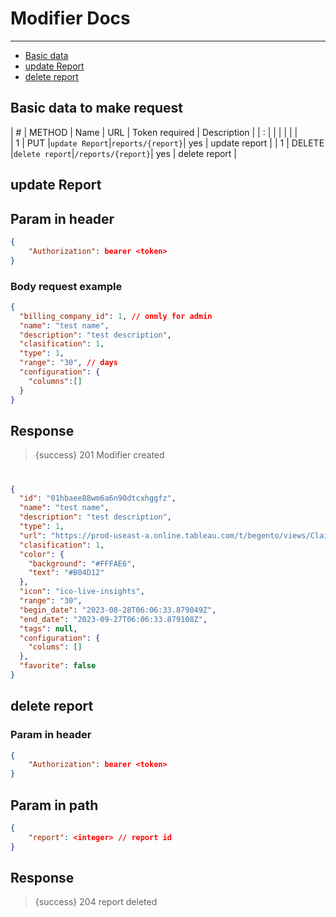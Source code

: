 # Modifier Docs

---

- [Basic data](#basic-data)
- [update Report](#update)
- [delete report](#delete)

<a name="basic-data"></a>
## Basic data to make request


| # | METHOD | Name              | URL             | Token required | Description     |
| : |        |                   |                 |                |                 |  
| 1 | PUT |`update Report`|`reports/{report}`| yes | update report |
| 1 | DELETE |`delete report`|`/reports/{report}`| yes | delete report |      


<a name="update"></a>
## update Report

## Param in header

```json
{
    "Authorization": bearer <token>
}
```


### Body request example
```json
{
  "billing_company_id": 1, // onmly for admin
  "name": "test name",
  "description": "test description",
  "clasification": 1,
  "type": 1,
  "range": "30", // days 
  "configuration": {
    "columns":[]
  }
}
```


## Response

> {success} 201 Modifier created

#

```json
{
  "id": "01hbaee88wm6a6n90dtcxhggfz",
  "name": "test name",
  "description": "test description",
  "type": 1,
  "url": "https://prod-useast-a.online.tableau.com/t/begento/views/ClaimsReportsPDFGenerator/General2",
  "clasification": 1,
  "color": {
    "background": "#FFFAE6",
    "text": "#B04D12"
  },
  "icon": "ico-live-insights",
  "range": "30",
  "begin_date": "2023-08-28T06:06:33.879049Z",
  "end_date": "2023-09-27T06:06:33.879108Z",
  "tags": null,
  "configuration": {
    "colums": []
  },
  "favorite": false
}
```

<a name="delete"></a>
## delete report

### Param in header

```json
{
    "Authorization": bearer <token>
}
```

## Param in path

```json
{
    "report": <integer> // report id
}
```

## Response

> {success} 204 report deleted

